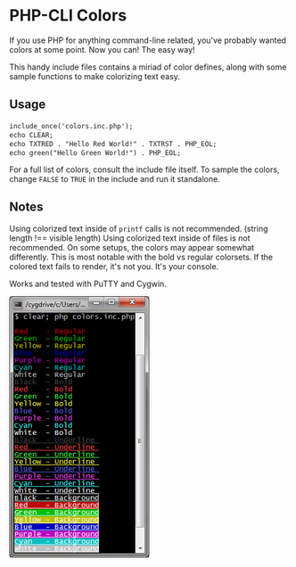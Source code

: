PHP-CLI Colors
==============

If you use PHP for anything command-line related, you've probably wanted colors at some point.
Now you can!  The easy way!

This handy include files contains a miriad of color defines, along with some sample functions to make colorizing text easy.


Usage
-----

    include_once('colors.inc.php');
    echo CLEAR;
    echo TXTRED . "Hello Red World!" . TXTRST . PHP_EOL;
    echo green("Hello Green World!") . PHP_EOL;
    
For a full list of colors, consult the include file itself.
To sample the colors, change ```FALSE``` to ```TRUE``` in the include and run it standalone.


Notes
-----

Using colorized text inside of ```printf``` calls is not recommended.  (string length !== visible length)
Using colorized text inside of files is not recommended.
On some setups, the colors may appear somewhat differently.  This is most notable with the bold vs regular colorsets.
If the colored text fails to render, it's not you.  It's your console.

Works and tested with PuTTY and Cygwin.

![Colors in action](sample.png)
